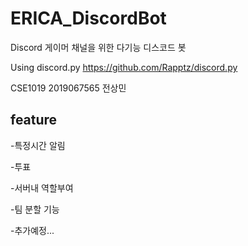 # ERICA_DiscordBot
Discord 게이머 채널을 위한 다기능 디스코드 봇

Using discord.py https://github.com/Rapptz/discord.py

CSE1019 2019067565 전상민

## feature

-특정시간 알림

-투표

-서버내 역할부여

-팀 분할 기능

-추가예정...
